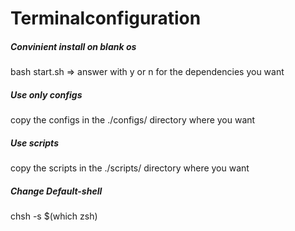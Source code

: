 # Terminalconfiguration

##### Convinient install on blank os
bash start.sh
=> answer with y or n for the dependencies you want

##### Use only configs
copy the configs in the ./configs/ directory where you want

##### Use scripts
copy the scripts in the ./scripts/ directory where you want

##### Change Default-shell
chsh -s $(which zsh)
